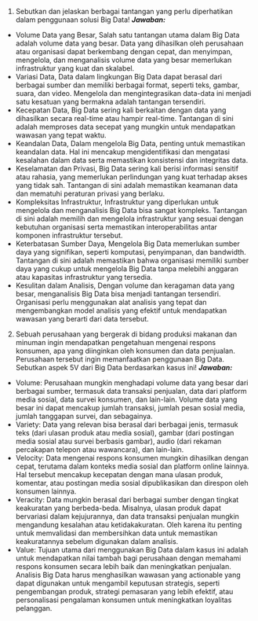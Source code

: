 1. Sebutkan dan jelaskan berbagai tantangan yang perlu diperhatikan dalam penggunaan solusi Big Data!
***Jawaban:***
- Volume Data yang Besar,
Salah satu tantangan utama dalam Big Data adalah volume data yang besar. Data yang dihasilkan oleh perusahaan atau organisasi dapat berkembang dengan cepat, dan menyimpan, mengelola, dan menganalisis volume data yang besar memerlukan infrastruktur yang kuat dan skalabel.
- Variasi Data,
Data dalam lingkungan Big Data dapat berasal dari berbagai sumber dan memiliki berbagai format, seperti teks, gambar, suara, dan video. Mengelola dan mengintegrasikan data-data ini menjadi satu kesatuan yang bermakna adalah tantangan tersendiri.
- Kecepatan Data,
Big Data sering kali berkaitan dengan data yang dihasilkan secara real-time atau hampir real-time. Tantangan di sini adalah memproses data secepat yang mungkin untuk mendapatkan wawasan yang tepat waktu.
- Keandalan Data,
Dalam mengelola Big Data, penting untuk memastikan keandalan data. Hal ini mencakup mengidentifikasi dan mengatasi kesalahan dalam data serta memastikan konsistensi dan integritas data.
- Keselamatan dan Privasi,
Big Data sering kali berisi informasi sensitif atau rahasia, yang memerlukan perlindungan yang kuat terhadap akses yang tidak sah. Tantangan di sini adalah memastikan keamanan data dan mematuhi peraturan privasi yang berlaku.
- Kompleksitas Infrastruktur,
Infrastruktur yang diperlukan untuk mengelola dan menganalisis Big Data bisa sangat kompleks. Tantangan di sini adalah memilih dan mengelola infrastruktur yang sesuai dengan kebutuhan organisasi serta memastikan interoperabilitas antar komponen infrastruktur tersebut.
- Keterbatasan Sumber Daya,
Mengelola Big Data memerlukan sumber daya yang signifikan, seperti komputasi, penyimpanan, dan bandwidth. Tantangan di sini adalah memastikan bahwa organisasi memiliki sumber daya yang cukup untuk mengelola Big Data tanpa melebihi anggaran atau kapasitas infrastruktur yang tersedia.
- Kesulitan dalam Analisis,
Dengan volume dan keragaman data yang besar, menganalisis Big Data bisa menjadi tantangan tersendiri. Organisasi perlu menggunakan alat analisis yang tepat dan mengembangkan model analisis yang efektif untuk mendapatkan wawasan yang berarti dari data tersebut.

2. Sebuah perusahaan yang bergerak di bidang produksi makanan dan minuman ingin mendapatkan pengetahuan mengenai respons konsumen, apa yang diinginkan oleh konsumen dan data penjualan. Perusahaan tersebut ingin memanfaatkan penggunaan Big Data. Sebutkan aspek 5V dari Big Data berdasarkan kasus ini!
***Jawaban:***
* Volume: Perusahaan mungkin menghadapi volume data yang besar dari berbagai sumber, termasuk data transaksi penjualan, data dari platform media sosial, data survei konsumen, dan lain-lain. Volume data yang besar ini dapat mencakup jumlah transaksi, jumlah pesan sosial media, jumlah tanggapan survei, dan sebagainya.
* Variety: Data yang relevan bisa berasal dari berbagai jenis, termasuk teks (dari ulasan produk atau media sosial), gambar (dari postingan media sosial atau survei berbasis gambar), audio (dari rekaman percakapan telepon atau wawancara), dan lain-lain. 
* Velocity: Data mengenai respons konsumen mungkin dihasilkan dengan cepat, terutama dalam konteks media sosial dan platform online lainnya. Hal tersebut mencakup kecepatan dengan mana ulasan produk, komentar, atau postingan media sosial dipublikasikan dan direspon oleh konsumen lainnya. 
* Veracity: Data mungkin berasal dari berbagai sumber dengan tingkat keakuratan yang berbeda-beda. Misalnya, ulasan produk dapat bervariasi dalam kejujurannya, dan data transaksi penjualan mungkin mengandung kesalahan atau ketidakakuratan. Oleh karena itu penting untuk memvalidasi dan membersihkan data untuk memastikan keakuratannya sebelum digunakan dalam analisis.
* Value: Tujuan utama dari menggunakan Big Data dalam kasus ini adalah untuk mendapatkan nilai tambah bagi perusahaan dengan memahami respons konsumen secara lebih baik dan meningkatkan penjualan. Analisis Big Data harus menghasilkan wawasan yang actionable yang dapat digunakan untuk mengambil keputusan strategis, seperti pengembangan produk, strategi pemasaran yang lebih efektif, atau personalisasi pengalaman konsumen untuk meningkatkan loyalitas pelanggan.